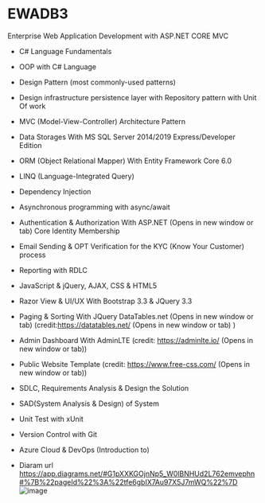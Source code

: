 # EWADB3
Enterprise Web Application Development with ASP.NET CORE MVC
- C# Language Fundamentals
- OOP with C# Language
- Design Pattern (most commonly-used patterns)
- Design infrastructure persistence layer with Repository pattern with Unit Of work
- MVC (Model-View-Controller) Architecture Pattern
- Data Storages With MS SQL Server 2014/2019 Express/Developer Edition
- ORM (Object Relational Mapper) With Entity Framework Core 6.0
- LINQ (Language-Integrated Query)
- Dependency Injection
- Asynchronous programming with async/await
- Authentication & Authorization With ASP.NET (Opens in new window or tab) Core Identity Membership
- Email Sending & OPT Verification for the KYC (Know Your Customer) process
- Reporting with RDLC
- JavaScript & jQuery, AJAX, CSS & HTML5
- Razor View & UI/UX With Bootstrap 3.3 & JQuery 3.3
- Paging & Sorting With JQuery DataTables.net (Opens in new window or tab) (credit:https://datatables.net/ (Opens in new window or tab) )
- Admin Dashboard With AdminLTE (credit: https://adminlte.io/ (Opens in new window or tab))
- Public Website Template (credit: https://www.free-css.com/ (Opens in new window or tab))
- SDLC, Requirements Analysis & Design the Solution
- SAD(System Analysis & Design) of System
- Unit Test with xUnit
- Version Control with Git
- Azure Cloud & DevOps (Introduction to)

- Diaram url https://app.diagrams.net/#G1pXXKGOjnNp5_W0lBNHUd2L762emvephn#%7B%22pageId%22%3A%22tfe6gbIX7Au97X5J7mWQ%22%7D
  ![image](https://github.com/mrkyaing/EWADB3/assets/9696016/b6566a44-8d91-4427-abcd-42950a82a5aa)

